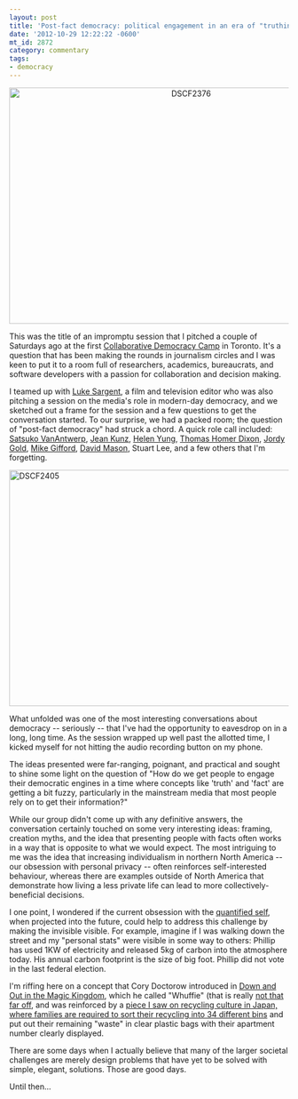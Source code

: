 ```yaml
---
layout: post
title: 'Post-fact democracy: political engagement in an era of "truthiness"'
date: '2012-10-29 12:22:22 -0600'
mt_id: 2872
category: commentary
tags:
- democracy
---
```

<div align="center"><a href="http://www.flickr.com//photos/phillipadsmith/sets/72157631830568049/show/" title="Click for slideshow, on Flickr"><img src="http://farm9.staticflickr.com/8464/8113840140_cd2c5522d9_z.jpg" width="640" height="425" alt="DSCF2376"></a></div>

This was the title of an impromptu session that I pitched a couple of Saturdays ago at the first [Collaborative Democracy Camp](http://collaborativedemocracycamp.eventbrite.com/) in Toronto. It's a question that has been making the rounds in journalism circles and I was keen to put it to a room full of researchers, academics, bureaucrats, and software developers with a passion for collaboration and decision making. 

I teamed up with [Luke Sargent](http://www.lukesargent.com/), a film and television editor who was also pitching a session on the media's role in modern-day democracy, and we sketched out a frame for the session and a few questions to get the conversation started. To our surprise, we had a packed room; the question of "post-fact democracy" had struck a chord. A quick role call included: [Satsuko VanAntwerp](satsuvan), [Jean Kunz](http://horizons.gc.ca), [Helen Yung](http://helenyung.com/), [Thomas Homer Dixon](https://en.wikipedia.org/wiki/Thomas_Homer-Dixon), [Jordy Gold](https://twitter.com/JordyGold), [Mike Gifford](http://twitter.com/#!/mgifford ), [David Mason](http://zooid.org/~vid/), Stuart Lee, and a few others that I'm forgetting. 

<a href="http://www.flickr.com/photos/phillipadsmith/8113864384/" title="DSCF2405 by phillipadsmith, on Flickr"><img src="http://farm9.staticflickr.com/8466/8113864384_e02b13ab28_z.jpg" width="640" height="425" alt="DSCF2405"></a>

What unfolded was one of the most interesting conversations about democracy -- seriously -- that I've had the opportunity to eavesdrop on in a long, long time. As the session wrapped up well past the allotted time, I kicked myself for not hitting the audio recording button on my phone. 

The ideas presented were far-ranging, poignant, and practical and sought to shine some light on the question of "How do we get people to engage their democratic engines in a time where concepts like 'truth' and 'fact' are getting a bit fuzzy, particularly in the mainstream media that most people rely on to get their information?"

While our group didn't come up with any definitive answers, the conversation certainly touched on some very interesting ideas: framing, creation myths, and the idea that presenting people with facts often works in a way that is opposite to what we would expect. The most intriguing to me was the idea that increasing individualism in northern North America -- our obsession with personal privacy -- often reinforces self-interested behaviour, whereas there are examples outside of North America that demonstrate how living a less private life can lead to more collectively-beneficial decisions. 

I one point, I wondered if the current obsession with the [quantified self](https://en.wikipedia.org/wiki/Quantified_Self), when projected into the future, could help to address this challenge by making the invisible visible. For example, imagine if I was walking down the street and my "personal stats" were visible in some way to others: Phillip has used 1KW of electricity and released 5kg of carbon into the atmosphere today. His annual carbon footprint is the size of big foot. Phillip did not vote in the last federal election. 

I'm riffing here on a concept that Cory Doctorow introduced in [Down and Out in the Magic Kingdom](https://en.wikipedia.org/wiki/Down_and_Out_in_the_Magic_Kingdom), which he called "Whuffie" (that is really [not that far off]((http://www.slideshare.net/renjithravi/sixth-sense-technology)), and was reinforced by a [piece I saw on recycling culture in Japan, where families are required to sort their recycling into 34 different bins](http://news.bbc.co.uk/2/hi/science/nature/7499954.stm) and put out their remaining "waste" in clear plastic bags with their apartment number clearly displayed.

There are some days when I actually believe that many of the larger societal challenges are merely design problems that have yet to be solved with simple, elegant, solutions. Those are good days. 

Until then...
